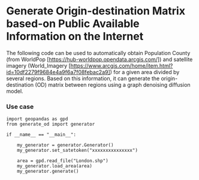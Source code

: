 # Generate Origin-destination Matrix based-on Public Available Information on the Internet
The following code can be used to automatically obtain Population County (from WorldPop [https://hub-worldpop.opendata.arcgis.com/]) and satellite imagery (World_Imagery [https://www.arcgis.com/home/item.html?id=10df2279f9684e4a9f6a7f08febac2a9]) for a given area divided by several regions. Based on this information, it can generate the origin-destination (OD) matrix between regions using a graph denoising diffusion model.

### Use case

    import geopandas as gpd
    from generate_od import generator
    
    if __name__ == "__main__":
    
        my_generator = generator.Generator()
        my_generator.set_satetoken("xxxxxxxxxxxxxxx")
    
        area = gpd.read_file("London.shp")
        my_generator.load_area(area)
        my_generator.generate()

